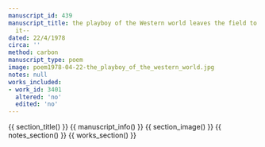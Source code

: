 ```yaml
---
manuscript_id: 439
manuscript_title: the playboy of the Western world leaves the field to those who desire
  it--
dated: 22/4/1978
circa: ''
method: carbon
manuscript_type: poem
image: poem1978-04-22-the_playboy_of_the_western_world.jpg
notes: null
works_included:
- work_id: 3401
  altered: 'no'
  edited: 'no'
---
```


{{ section_title() }}
{{ manuscript_info() }}
{{ section_image() }}
{{ notes_section() }}
{{ works_section() }}
